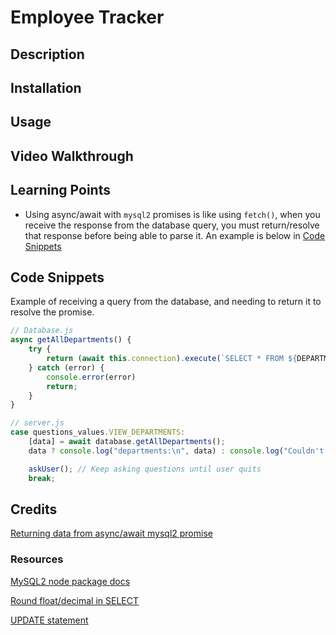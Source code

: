 # Employee Tracker

## Description


## Installation


## Usage


## Video Walkthrough


## Learning Points

* Using async/await with `mysql2` promises is like using `fetch()`, when you receive the response from the database query, you must return/resolve that response before being able to parse it. An example is below in [Code Snippets](#code-snippets)

## Code Snippets

Example of receiving a query from the database, and needing to return it to resolve the promise.
```js
// Database.js
async getAllDepartments() {
    try {
        return (await this.connection).execute(`SELECT * FROM ${DEPARTMENT}`);
    } catch (error) {
        console.error(error)
        return;
    }
}

// server.js
case questions_values.VIEW_DEPARTMENTS:
    [data] = await database.getAllDepartments();
    data ? console.log("departments:\n", data) : console.log("Couldn't read from department table");

    askUser(); // Keep asking questions until user quits
    break;
```

## Credits

[Returning data from async/await mysql2 promise](https://www.reddit.com/r/node/comments/l50xvc/help_with_mysql2_promises_and_asyncawait/gkrxy9t/?utm_source=share&utm_medium=web3x&utm_name=web3xcss&utm_term=1&utm_content=share_button)

### Resources

[MySQL2 node package docs](https://www.npmjs.com/package/mysql2)

[Round float/decimal in SELECT](https://www.w3schools.com/sql/func_mysql_round.asp)

[UPDATE statement](https://www.w3schools.com/sql/sql_update.asp)